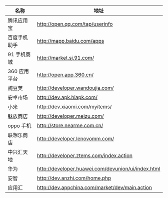 | 名称|地址|
|-----|-----|
|腾讯应用宝|http://open.qq.com/tap/userinfo|
|百度手机助手|http://mapp.baidu.com/apps|
|91 手机商城|http://market.sj.91.com/|
|360 应用平台|http://open.app.360.cn/|
|豌豆荚|http://developer.wandoujia.com/|
|安卓市场|http://dev.apk.hiapk.com/|
|小米|http://dev.xiaomi.com/myitems/|
|魅族商店|http://developer.meizu.com/|
|oppo 手机|http://store.nearme.com.cn/|
|联想乐商店|http://developer.lenovomm.com/|
|中兴汇天地|http://developer.ztems.com/index.action|
|华为|http://developer.huawei.com/devunion/ui/index.html|
|安智|http://dev.anzhi.com/home.php|
|应用汇|http://dev.appchina.com/market/dev/main.action|

